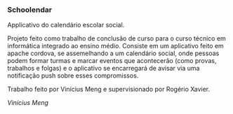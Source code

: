 ### Schoolendar
Applicativo do calendário escolar social.

Projeto feito como trabalho de conclusão de curso para o curso técnico em informática integrado ao ensino médio.
Consiste em um aplicativo feito em apache cordova, se assemelhando a um calendário social, onde pessoas podem formar turmas e marcar eventos que acontecerão (como provas, trabalhos e folgas) e o aplicativo se encarregará de avisar via uma notificação push sobre esses compromissos.

Trabalho feito por Vinícius Meng e supervisionado por Rogério Xavier.

*Vinícius Meng*
